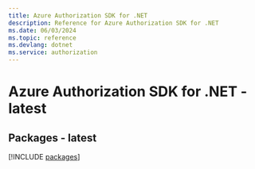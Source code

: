 ```yaml
---
title: Azure Authorization SDK for .NET
description: Reference for Azure Authorization SDK for .NET
ms.date: 06/03/2024
ms.topic: reference
ms.devlang: dotnet
ms.service: authorization
---
```

# Azure Authorization SDK for .NET - latest
## Packages - latest
[!INCLUDE [packages](authorization-index.md)]